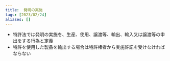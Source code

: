 ```yaml
---
title:  発明の実施
tags: [2023/02/24]
aliases: []
---
```


- 特許法では発明の実施を、生産、使用、譲渡等、輸出、輸入又は譲渡等の申出をする行為と定義
- 特許を使用した製品を輸出する場合は特許権者から実施許諾を受けなければならない